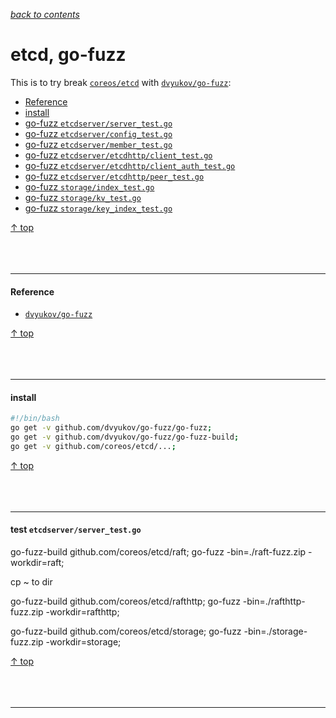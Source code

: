 [*back to contents*](https://github.com/gyuho/learn#contents)
<br>

# etcd, go-fuzz

This is to try break [`coreos/etcd`](https://github.com/coreos/etcd)
with [`dvyukov/go-fuzz`](https://github.com/dvyukov/go-fuzz):

- [Reference](#reference)
- [install](#install)
- [go-fuzz `etcdserver/server_test.go`](#go-fuzz-etcdserverserver_testgo)
- [go-fuzz `etcdserver/config_test.go`](#go-fuzz-etcdserverconfig_testgo)
- [go-fuzz `etcdserver/member_test.go`](#go-fuzz-etcdservermember_testgo)
- [go-fuzz `etcdserver/etcdhttp/client_test.go`](#go-fuzz-etcdserveretcdhttpclient_testgo)
- [go-fuzz `etcdserver/etcdhttp/client_auth_test.go`](#go-fuzz-etcdserveretcdhttpclient_auth_testgo)
- [go-fuzz `etcdserver/etcdhttp/peer_test.go`](#go-fuzz-etcdserveretcdhttppeer_testgo)
- [go-fuzz `storage/index_test.go`](#go-fuzz-storageindex_testgo)
- [go-fuzz `storage/kv_test.go`](#go-fuzz-storagekv_testgo)
- [go-fuzz `storage/key_index_test.go`](#go-fuzz-storagekey_index_testgo)

[↑ top](#etcd-go-fuzz)
<br><br><br><br>
<hr>








#### Reference

- [`dvyukov/go-fuzz`](https://github.com/dvyukov/go-fuzz)

[↑ top](#etcd-go-fuzz)
<br><br><br><br>
<hr>









#### install

```bash
#!/bin/bash
go get -v github.com/dvyukov/go-fuzz/go-fuzz;
go get -v github.com/dvyukov/go-fuzz/go-fuzz-build;
go get -v github.com/coreos/etcd/...;

```

[↑ top](#etcd-go-fuzz)
<br><br><br><br>
<hr>








#### test `etcdserver/server_test.go`



go-fuzz-build github.com/coreos/etcd/raft;
go-fuzz -bin=./raft-fuzz.zip -workdir=raft;

cp ~ to dir 

go-fuzz-build github.com/coreos/etcd/rafthttp;
go-fuzz -bin=./rafthttp-fuzz.zip -workdir=rafthttp;

go-fuzz-build github.com/coreos/etcd/storage;
go-fuzz -bin=./storage-fuzz.zip -workdir=storage;


[↑ top](#etcd-go-fuzz)
<br><br><br><br>
<hr>
